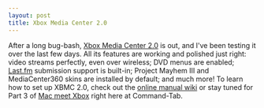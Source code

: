 ```yaml
---
layout: post
title: Xbox Media Center 2.0
---
```

After a long bug-bash, [Xbox Media Center 2.0](http://www.xboxmediacenter.com/) is out, and I've been testing it over the last few days. All its features are working and polished just right: video streams perfectly, even over wireless; DVD menus are enabled; [Last.fm](http://www.last.fm/) submission support is built-in; Project Mayhem III and MediaCenter360 skins are installed by default; and much more! To learn how to set up XBMC 2.0, check out the [online manual wiki](http://www.xboxmediacenter.com/wiki/index.php?title=Xbox_Media_Center_Online_Manual) or stay tuned for Part 3 of [Mac meet Xbox](/2006/08/19/mac-meet-xbox-part-1/) right here at Command-Tab.
